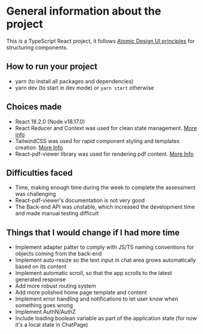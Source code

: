 # General information about the project

This is a TypeScript React project, it follows [Atomic Design UI principles](https://atomicdesign.bradfrost.com/chapter-2/) for structuring components.

## How to run your project

- yarn (to install all packages and dependencies)
- yarn dev (to start in dev mode) or `yarn start` otherwise

## Choices made
- React 18.2.0 (Node v18.17.0)
- React Reducer and Context was used for clean state management. [More info](https://react.dev/learn/scaling-up-with-reducer-and-context)
- TailwindCSS was used for rapid component styling and templates creation. [More Info](https://tailwindcss.com/)
- React-pdf-viewer library was used for rendering pdf content. [More Info](https://react-pdf-viewer.dev/)

## Difficulties faced

- Time, making enough time during the week to complete the assessment was challenging
- React-pdf-viewer's documentation is not very good
- The Back-end API was unstable, which increased the development time and made manual testing difficult

## Things that I would change if I had more time

- Implement adapter patter to comply with JS/TS naming conventions for objects coming from the back-end
- Implement auto-resize so the text input in chat area grows automatically based on its content
- Implement automatic scroll, so that the app scrolls to the latest generated response
- Add more robust routing system
- Add more polished home page template and content
- Implement error handling and notifications to let user know when something goes wrong
- Implement AuthN/AuthZ
- Include loading:boolean variable as part of the application state (for now it's a local state in ChatPage)
